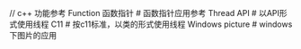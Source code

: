 // c++ 功能参考
Function
	函数指针		# 函数指针应用参考
Thread
	API				# 以API形式使用线程
	C11				# 按c11标准，以类的形式使用线程
Windows
	picture			# windows下图片的应用